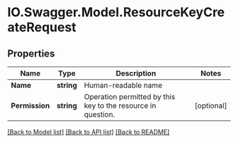 # IO.Swagger.Model.ResourceKeyCreateRequest
## Properties

Name | Type | Description | Notes
------------ | ------------- | ------------- | -------------
**Name** | **string** | Human-readable name | 
**Permission** | **string** | Operation permitted by this key to the resource in question. | [optional] 

[[Back to Model list]](../README.md#documentation-for-models) [[Back to API list]](../README.md#documentation-for-api-endpoints) [[Back to README]](../README.md)

